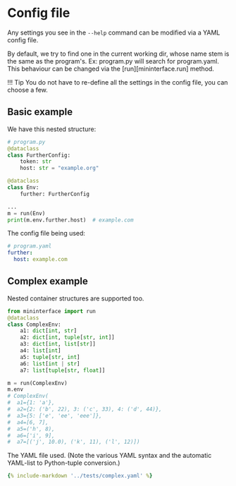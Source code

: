 # Config file
Any settings you see in the `--help` command can be modified via a YAML config file.

By default, we try to find one in the current working dir, whose name stem is the same as the program's. Ex: program.py will search for program.yaml. This behaviour can be changed via the [run][mininterface.run] method.

!!! Tip
    You do not have to re-define all the settings in the config file, you can choose a few.

## Basic example

We have this nested structure:

```python
# program.py
@dataclass
class FurtherConfig:
    token: str
    host: str = "example.org"

@dataclass
class Env:
    further: FurtherConfig

...
m = run(Env)
print(m.env.further.host)  # example.com
```

The config file being used:

```yaml
# program.yaml
further:
  host: example.com
```

## Complex example

Nested container structures are supported too.

```python
from mininterface import run
@dataclass
class ComplexEnv:
    a1: dict[int, str]
    a2: dict[int, tuple[str, int]]
    a3: dict[int, list[str]]
    a4: list[int]
    a5: tuple[str, int]
    a6: list[int | str]
    a7: list[tuple[str, float]]

m = run(ComplexEnv)
m.env
# ComplexEnv(
#  a1={1: 'a'},
#  a2={2: ('b', 22), 3: ('c', 33), 4: ('d', 44)},
#  a3={5: ['e', 'ee', 'eee']},
#  a4=[6, 7],
#  a5=('h', 8),
#  a6=['i', 9],
#  a7=[('j', 10.0), ('k', 11), ('l', 12)])
```

The YAML file used. (Note the various YAML syntax and the automatic YAML-list to Python-tuple conversion.)

```yaml
{% include-markdown '../tests/complex.yaml' %}
```